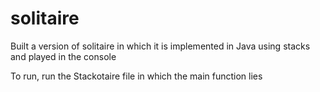 # solitaire
Built a version of solitaire in which it is implemented in Java using stacks and played in the console

To run, run the Stackotaire file in which the main function lies
